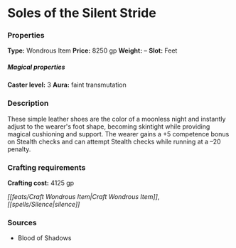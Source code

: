 ﻿---
Title: "Soles of the Silent Stride"
Type: "Wondrous Item"
Price: "8250 gp"
Weight: "–"
Slot: "Feet"
Caster level: "3"
Aura: "faint transmutation"
Description: |
  "These simple leather shoes are the color of a moonless night and instantly adjust to the wearer's foot shape, becoming skintight while providing magical cushioning and support. The wearer gains a +5 competence bonus on Stealth checks and can attempt Stealth checks while running at a –20 penalty."
Crafting cost: "4125 gp"
Sources: "['Blood of Shadows']"
---

# Soles of the Silent Stride

### Properties

**Type:** Wondrous Item **Price:** 8250 gp **Weight:** – **Slot:** Feet

##### Magical properties

**Caster level:** 3 **Aura:** faint transmutation

### Description

These simple leather shoes are the color of a moonless night and instantly adjust to the wearer's foot shape, becoming skintight while providing magical cushioning and support. The wearer gains a +5 competence bonus on Stealth checks and can attempt Stealth checks while running at a –20 penalty.

### Crafting requirements

**Crafting cost:** 4125 gp

_[[feats/Craft Wondrous Item|Craft Wondrous Item]]_, _[[spells/Silence|silence]]_

### Sources

* Blood of Shadows